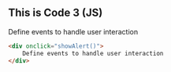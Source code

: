 ## This is Code 3 (JS)

<div onclick="showAlert()">
    Define events to handle user interaction
</div>

```html
<div onclick="showAlert()">
    Define events to handle user interaction
</div>
```